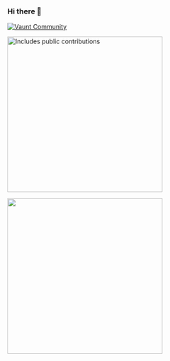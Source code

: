 ### Hi there 👋
[![Vaunt Community](https://api.vaunt.dev/v1/github/entities/simonmazzaroth/badges/community)](https://community.vaunt.dev/board/simonmazzaroth)

<!--
**simonmazzaroth/simonmazzaroth** is a ✨ _special_ ✨ repository because its `README.md` (this file) appears on your GitHub profile.

Here are some ideas to get you started:

- 🔭 I’m currently working on ...
- 🌱 I’m currently learning ...
- 👯 I’m looking to collaborate on ...
- 🤔 I’m looking for help with ...
- 💬 Ask me about ...
- 📫 How to reach me: ...
- 😄 Pronouns: ...
- ⚡ Fun fact: ...
-->
<p>
    <a href="https://vaunt.dev">
        <img src="https://api.vaunt.dev/v1/github/entities/simonmazzaroth/contributions?format=svg" width="350" title="Includes public contributions"/>
    </a>
</p>
<p>
  <img src="https://api.vaunt.dev/v1/github/entities/simonmazzaroth/achievements?format=svg&limit=3" width="350" />
</p>
